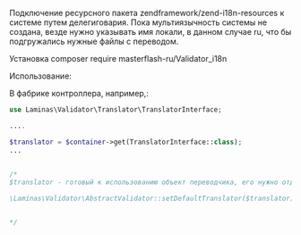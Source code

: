 Подключение ресурсного пакета zendframework/zend-i18n-resources к системе путем делегиговария.
Пока мультиязычность системы не создана, везде нужно указывать имя локали, в данном случае ru, что бы подгружались нужные файлы с переводом.

Установка
composer require masterflash-ru/Validator_i18n

Использование:

В фабрике контроллера, например,:
```php
use Laminas\Validator\Translator\TranslatorInterface;

....

$translator = $container->get(TranslatorInterface::class);
...


/*
$translator - готовый к использованию объект переводчика, его нужно отдать валидатору.

\Laminas\Validator\AbstractValidator::setDefaultTranslator($translator);


*/